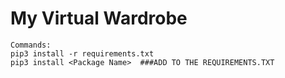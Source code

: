 # My Virtual Wardrobe

```
Commands:
pip3 install -r requirements.txt
pip3 install <Package Name>  ###ADD TO THE REQUIREMENTS.TXT
```
